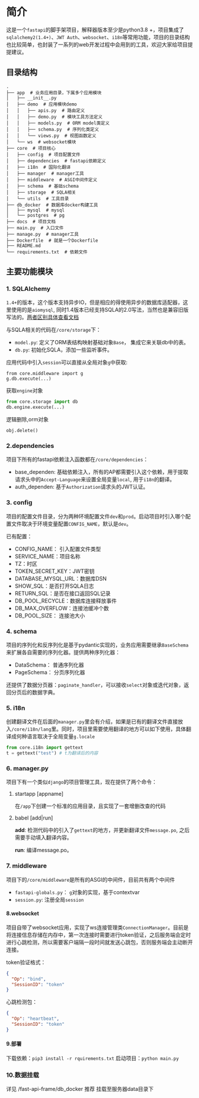 # 简介

这是一个`fastapi`的脚手架项目，解释器版本至少是python3.8 +，项目集成了`sqlalchemy2(1.4+)`、`JWT Auth`、`websocket`、`i18n`等常用功能，项目的目录结构也比较简单，也封装了一系列的web开发过程中会用到的工具，欢迎大家给项目提提建议。

## 目录结构

```shell
.
├── app  # 业务应用目录，下属多个应用模块
│   ├── __init__.py
│   ├── demo  # 应用模块demo
│   │   ├── apis.py  # 路由定义
│   │   ├── demo.py  # 模块工具方法定义
│   │   ├── models.py  # ORM model类定义
│   │   ├── schema.py  # 序列化类定义
│   │   └── views.py  # 视图函数定义
│   └── ws  # websocket模块
├── core  # 项目核心
│   ├── config  # 项目配置文件
│   ├── dependencies  # fastapi依赖定义
│   ├── i18n  # 国际化翻译
│   ├── manager  # manager工具
│   ├── middleware  # ASGI中间件定义
│   ├── schema  # 基础schema
│   ├── storage  # SQLA相关
│   └── utils  # 工具目录
├── db_docker  # 数据库docker构建工具
│   ├── mysql  # mysql
│   └── postgres  # pg
├── docs  # 项目文档
├── main.py  # 入口文件
├── manage.py  # manager工具
├── Dockerfile  # 就是一个Dockerfile
├── README.md
└── requirements.txt  # 依赖文件
```

## 主要功能模块

### 1. SQLAlchemy

`1.4+`的版本，这个版本支持异步IO，但是相应的得使用异步的数据库适配器，这里使用的是`aiomysql`, 同时1.4版本已经支持SQLA的2.0写法，当然也是兼容旧版写法的。[两者区别具体查看文档](https://docs.sqlalchemy.org/en/14/changelog/migration_20.html)

与SQLA相关的代码在`/core/storage`下：

- `model.py`: 定义了ORM表结构映射基础对象`Base`， 集成它来关联db中的表。
- `db.py`: 初始化SQLA，添加一些监听事件。

应用代码中引入`session`可以直接从全局对象`g`中获取:

```shell
from core.middleware import g
g.db.execute(...)
```

获取`engine`对象

```python
from core.storage import db
db.engine.execute(...)
```

逻辑删除,orm对象
```python
obj.delete()
```

### 2.dependencies

项目下所有的fastapi依赖注入函数都在`/core/dependencies`：

- base_dependen: 基础依赖注入，所有的AP都需要引入这个依赖，用于提取请求头中的`Accept-Language`来设置全局变量`local`, 用于`i18n`的翻译。
- auth_dependen: 基于`Authorization`请求头的JWT认证。

### 3. config

项目的配置文件目录，分为两种环境配置文件`dev`和`prod`。启动项目时引入哪个配置文件取决于环境变量配置`CONFIG_NAME`，默认是`dev`。

已有配置：

- CONFIG_NAME： 引入配置文件类型
- SERVICE_NAME：项目名称
- TZ：时区
- TOKEN_SECRET_KEY：JWT密钥
- DATABASE_MYSQL_URL：数据库DSN
- SHOW_SQL：是否打开SQLA日志
- RETURN_SQL：是否在接口返回SQL记录
- DB_POOL_RECYCLE：数据库连接释放事件
- DB_MAX_OVERFLOW：连接池缓冲个数
- DB_POOL_SIZE： 连接池大小

### 4. schema

项目的序列化和反序列化是基于pydantic实现的，业务应用需要继承`BaseSchema`来扩展各自需要的序列化器。提供两种序列化器：

- DataSchema： 普通序列化器
- PageSchema： 分页序列化器

还提供了数据分页器：`paginate_handler`，可以接收`select`对象或迭代对象，返回分页后的数据字典。

### 5. i18n

创建翻译文件在后面的`manager.py`里会有介绍，如果是已有的翻译文件直接放入`/core/i18n/lang`里。同时，项目里需要使用翻译的地方可以如下使用，具体翻译成何种语言取决于全局变量`g.locale`

```python
from core.i18n import gettext
t = gettext("test") # t为翻译后的内容
```

### 6. manager.py

项目下有一个类似`django`的项目管理工具，现在提供了两个命令：

1. startapp [appname]

   在`/app`下创建一个标准的应用目录，且实现了一套增删改查的代码

2. babel [add|run]

   **add**: 检测代码中的引入了`gettext`的地方，并更新翻译文件`message.po`, 之后需要手动填入翻译内容。

   **run**: 编译message.po。

### 7. middleware

项目下的`/core/middleware`是所有的ASGI的中间件，目前共有两个中间件

- `fastapi-globals.py`： `g`对象的实现，基于contextvar
- `session.py`: 注册全局`session`

#### 8.websocket

项目自带了websocket应用，实现了ws连接管理类`ConnectionManager`。目前是将连接信息存储在内存中，第一次连接时需要进行token验证，之后服务端会定时进行心跳检测，所以需要客户端隔一段时间就发送心跳包，否则服务端会主动断开连接。

token验证格式：

```json
{
  "Op": "bind",
  "SessionID": "token"
}
```

心跳检测包：

```json
{
  "Op": "heartbeat",
  "SessionID": "token"
}
```

#### 9.部署

下载依赖：`pip3 install -r rquirements.txt`
启动项目：`python main.py`


### 10.数据挂载

详见 /fast-api-frame/db_docker
推荐 挂载至服务器data目录下